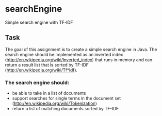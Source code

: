 # searchEngine
Simple search engine with TF-IDF

## Task
The goal of this assignment is to create a simple search engine in Java. The search engine should be implemented
as an inverted index (http://en.wikipedia.org/wiki/Inverted_index) that runs in memory and can return a result
list that is sorted by TF-IDF (http://en.wikipedia.org/wiki/Tf*idf).

### The search engine should:
* be able to take in a list of documents
* support searches for single terms in the document set (http://en.wikipedia.org/wiki/Tokenization)
* return a list of matching documents sorted by TF-IDF
